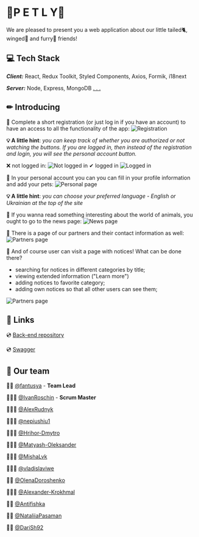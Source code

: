 # 🐾P E T L Y🐾

We are pleased to present you a web application about our little tailed🐈, winged🐥 and furry🐇 friends!


## 💻 Tech Stack

**_Client:_** React, Redux Toolkit, Styled Components, Axios, Formik, i18next

**_Server:_** Node, Express, MongoDB [. . . ](https://github.com/fantusya/petly-backend)


## ✏ Introducing
📌 Complete a short registration (or just log in if you have an account) to have an access to all the functionality of the app:
![Registration](https://i.postimg.cc/VNvNXSWF/registration.png)

**💡 A little hint**: *you can keep track of whether you are authorized or not watching the buttons. If you are logged in, then instead of the registration and login, you will see the personal account button.*

❌ not logged in:
![Not logged in](https://i.postimg.cc/SKTNNcHh/Inked-Screenshot-1.jpg)
✔ logged in
![Logged in](https://i.postimg.cc/rpSKVdMy/Inkedlogged-In.jpg)

📌 In your personal account you can you can fill in your profile information and add your pets:
![Personal page](https://i.postimg.cc/LsnwMfpw/Screenshot-2.png)

**💡 A little hint**: *you can choose your preferred language - English or Ukrainian at the top of the site*

📌 If you wanna read something interesting about the world of animals, you ought to go to the news page:
![News page](https://i.postimg.cc/VvF9HYK4/news.png)

📌 There is a page of our partners and their contact information as well:
![Partners page](https://i.postimg.cc/gJLLZY9r/friends.png)

📌 And of course user can visit a page with notices! What can be done there? 

- searching for notices in different categories by title;
- viewing extended information ("Learn more")
- adding notices to favorite category;
- adding own notices so that all other users can see them;

![Partners page](https://i.postimg.cc/nzCkds5k/notice.png)


## 🔗 Links

💿 [Back-end repository](https://github.com/fantusya/petly-backend)

💿 [Swagger](https://petly-gd7x.onrender.com/api-docs)


## 🦾 Our team

👩‍💻 [@fantusya](https://github.com/fantusya) - **Team Lead**

👨🏻‍💻 [@IvanRoschin](https://github.com/IvanRoschin) - **Scrum Master**

👨🏻‍💻 [@AlexRudnyk](https://github.com/AlexRudnyk)

👨🏻‍💻 [@nepiushiu1](https://github.com/nepiushiu1)

👨🏻‍💻 [@Hrihor-Dmytro](https://github.com/Hrihor-Dmytro)

👨🏻‍💻 [@Matyash-Oleksander](https://github.com/Matyash-Oleksander)

👨🏻‍💻 [@MishaLvk](https://github.com/MishaLvk)

👨🏻‍💻 [@vladislaviwe](https://github.com/vladislaviwe)

👩‍💻 [@OlenaDoroshenko](https://github.com/OlenaDoroshenko)

👨🏻‍💻 [@Alexander-Krokhmal](https://github.com/Alexander-Krokhmal)

👩‍💻 [@Antifishka](https://github.com/Antifishka)

👩‍💻 [@NataliiaPasaman](https://github.com/NataliiaPasaman)

👩‍💻 [@DariSh92](https://github.com/DariSh92)


